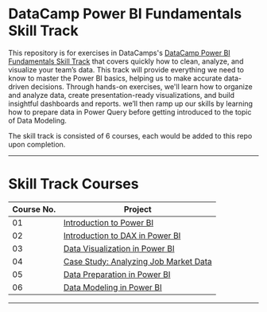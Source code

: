 # **DataCamp Power BI Fundamentals Skill Track**

This repository is for exercises in DataCamps's [DataCamp Power BI Fundamentals Skill Track](https://app.datacamp.com/learn/skill-tracks/power-bi-fundamentals)
that covers quickly how to clean, analyze, and visualize your team’s data. This track will provide everything we need to know to master the Power BI basics, 
helping us to make accurate data-driven decisions.
Through hands-on exercises, we'll learn how to organize and analyze data, create presentation-ready visualizations, and build insightful dashboards 
and reports. we’ll then ramp up our skills by learning how to prepare data in Power Query before getting introduced to the topic of Data Modeling. 

The skill track is consisted of 6 courses, each would be added to this repo upon completion.
___

# Skill Track Courses

| Course No.  | Project |
| ---		  | ----    |
| 01		  | [Introduction to Power BI](/01-Introduction-to-Power-BI/) 							|
| 02 		  | [Introduction to DAX in Power BI](02-Introduction-to-DAX-in-Power-BI) 				|
| 03 		  | [Data Visualization in Power BI](/03-Data-Visualization-in-Power-BI/)				|
| 04 		  | [Case Study: Analyzing Job Market Data](/04-case_study-analyzing-job-market-data/)  |
| 05 		  | [Data Preparation in Power BI](/05-Data-Preparation-in-Power-BI/) 					|
| 06 		  | [Data Modeling in Power BI](/06-Data-Modeling-in-Power-BI/) 						|
___

